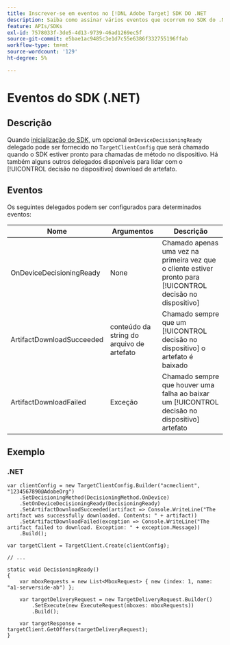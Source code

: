 ```yaml
---
title: Inscrever-se em eventos no [!DNL Adobe Target] SDK DO .NET
description: Saiba como assinar vários eventos que ocorrem no SDK do .NET usando o [!UICONTROL OnDeviceDecisioningHandler] objeto.
feature: APIs/SDKs
exl-id: 7578033f-3de5-4d13-9739-46ad1269ec5f
source-git-commit: e5bae1ac9485c3e1d7c55e6386f332755196ffab
workflow-type: tm+mt
source-wordcount: '129'
ht-degree: 5%

---
```


# Eventos do SDK (.NET)

## Descrição

Quando [inicialização do SDK](initialize-sdk.md), um opcional `OnDeviceDecisioningReady` delegado pode ser fornecido no `TargetClientConfig` que será chamado quando o SDK estiver pronto para chamadas de método no dispositivo. Há também alguns outros delegados disponíveis para lidar com o [!UICONTROL decisão no dispositivo] download de artefato.

## Eventos 

Os seguintes delegados podem ser configurados para determinados eventos:

| Nome | Argumentos | Descrição |
| --- | --- | --- |
| OnDeviceDecisioningReady | None | Chamado apenas uma vez na primeira vez que o cliente estiver pronto para [!UICONTROL decisão no dispositivo] |
| ArtifactDownloadSucceeded | conteúdo da string do arquivo de artefato | Chamado sempre que um [!UICONTROL decisão no dispositivo] o artefato é baixado |
| ArtifactDownloadFailed | Exceção | Chamado sempre que houver uma falha ao baixar um [!UICONTROL decisão no dispositivo] artefato |

## Exemplo

### \.NET

```dotnet {line-numbers="true"}
var clientConfig = new TargetClientConfig.Builder("acmeclient", "1234567890@AdobeOrg")
    .SetDecisioningMethod(DecisioningMethod.OnDevice)
    .SetOnDeviceDecisioningReady(DecisioningReady)
    .SetArtifactDownloadSucceeded(artifact => Console.WriteLine("The artifact was successfully downloaded. Contents: " + artifact))
    .SetArtifactDownloadFailed(exception => Console.WriteLine("The artifact failed to download. Exception: " + exception.Message))
    .Build();

var targetClient = TargetClient.Create(clientConfig);

// ...

static void DecisioningReady()
{
    var mboxRequests = new List<MboxRequest> { new (index: 1, name: "a1-serverside-ab") };

    var targetDeliveryRequest = new TargetDeliveryRequest.Builder()
        .SetExecute(new ExecuteRequest(mboxes: mboxRequests))
        .Build();

    var targetResponse = targetClient.GetOffers(targetDeliveryRequest);
}
```
